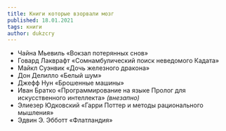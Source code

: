 ```yaml
---
title: Книги которые взорвали мозг
published: 18.01.2021
tags: книги
author: dukzcry
---
```


- Чайна Мьевиль «Вокзал потерянных снов»
- Говард Лакврафт «Сомнамбулический поиск неведомого Кадата»
- Майкл Суэнвик «Дочь железного дракона»
- Дон Делилло «Белый шум»
- Джефф Нун «Брошенные машины»
- Иван Братко «Программирование на языке Пролог для искусственного интеллекта» _(внезапно)_
- Элиезер Юдковский «Гарри Поттер и методы рационального мышления»
- Эдвин Э. Эбботт «Флатландия»